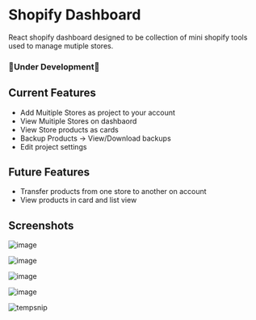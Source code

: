 # Shopify Dashboard 
React shopify dashboard designed to be collection of mini shopify tools used to manage mutiple stores.

### 🚧Under Development🚧



## Current Features
- Add Muitiple Stores as project to your account
- View Muitiple Stores on dashbaord
- View Store products as cards
- Backup Products -> View/Download backups
- Edit project settings


## Future Features
- Transfer products from one store to another on account
- View products in card and list view

## Screenshots
![image](https://user-images.githubusercontent.com/18271248/50792267-fa429d80-1289-11e9-96f5-508fe59b2159.png)

![image](https://user-images.githubusercontent.com/18271248/50792310-18100280-128a-11e9-900a-cf97cd166196.png)

![image](https://user-images.githubusercontent.com/18271248/50792341-370e9480-128a-11e9-8438-c75be1b41bf5.png)

![image](https://user-images.githubusercontent.com/18271248/50792363-51487280-128a-11e9-83cc-f08e8251ae9f.png)

![tempsnip](https://user-images.githubusercontent.com/18271248/50792445-a2586680-128a-11e9-9070-2f28529cfa55.png)
